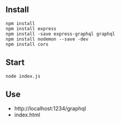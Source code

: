 ## Install

```shell
npm install
npm install express
npm install -save express-graphql graphql
npm install nodemon --save -dev
npm install cors
```

## Start

```shell
node index.js
```

## Use

- http://localhost:1234/graphql
- index.html